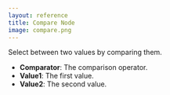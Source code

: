 ```yaml
---
layout: reference
title: Compare Node
image: compare.png
---
```

Select between two values by comparing them.

* **Comparator**: The comparison operator.
* **Value1**: The first value.
* **Value2**: The second value.
